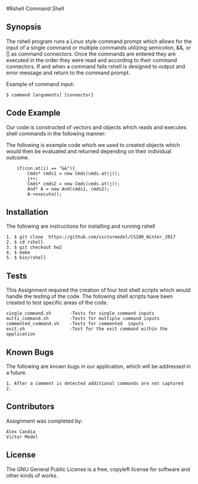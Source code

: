 #Rshell Command Shell

## Synopsis

The rshell program runs a Linux style command prompt which allows for the input of a single command or multiple commands utilizing semicolon, &&, or || as command connectors. Once the commands are entered they are executed in the order they were read and according to their command connectors. If and when a command fails rshell is designed to output and error message and return to the command prompt.

Example of command input:

```
$ command [arguments] [connector]
```

## Code Example

Our code is constructed of vectors and objects which reads and executes shell commands in the following manner:

The following is example code which we used to created objects which would then be evaluated and returned depending on their individual outcome.
```
	if(cnn.at(i) == "&&"){
        Cmds* cmds1 = new Cmds(cmds.at(j));
        j++;
        Cmds* cmds2 = new Cmds(cmds.at(j));
        And* A = new And(cmds1, cmds2);
        A->execute();
```

## Installation

The following are instructions for installing and running rshell
```
1. $ git clone  https://github.com/victormedel/CS100_Winter_2017
2. $ cd rshell
3. $ git checkout hw2
4. $ make
5. $ bin/rshell
```

## Tests

This Assignment required the creation of four test shell scripts which would handle the testing of the code. The following shell scripts have been created to test specific areas of the code.
```
single_command.sh	 	-Tests for single command inputs	
multi_command.sh		-Tests for multiple command inputs
commented_command.sh	-Tests for commented  inputs
exit.sh					-Test for the exit command within the application
```

## Known Bugs

The following are known bugs in our application, which will be addressed in a future.
```
1. After a comment is detected additional commands are not captured
2. 
```

## Contributors

Assignment was completed by:
```
Alex Candia
Victor Medel
```

## License

The GNU General Public License is a free, copyleft license for software and other kinds of works.